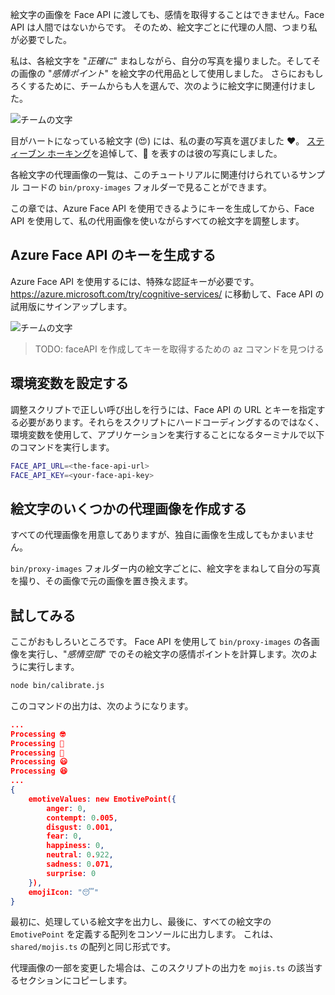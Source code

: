 絵文字の画像を Face API に渡しても、感情を取得することはできません。Face API は人間ではないからです。 そのため、絵文字ごとに代理の人間、つまり私が必要でした。

私は、各絵文字を "_正確に_" まねしながら、自分の写真を撮りました。そしてその画像の "_感情ポイント_" を絵文字の代用品として使用しました。 さらにおもしろくするために、チームからも人を選んで、次のように絵文字に関連付けました。

![チームの文字](/media-drafts/team.jpg)

目がハートになっている絵文字 (😍) には、私の妻の写真を選びました ❤️。 [スティーブン ホーキング](https://en.wikipedia.org/wiki/Stephen_Hawking)を追悼して、🤔 を表すのは彼の写真にしました。

各絵文字の代理画像の一覧は、このチュートリアルに関連付けられているサンプル コードの `bin/proxy-images` フォルダーで見ることができます。

この章では、Azure Face API を使用できるようにキーを生成してから、Face API を使用して、私の代用画像を使いながらすべての絵文字を調整します。

## <a name="generate-an-azure-face-api-key"></a>Azure Face API のキーを生成する

<!-- To make calls to the Azure Face API we will need a special authorization key.

We are going to create one using the `az` CLI. -->

Azure Face API を使用するには、特殊な認証キーが必要です。 https://azure.microsoft.com/try/cognitive-services/ に移動して、Face API の試用版にサインアップします。

![チームの文字](/media-drafts/4.calibrating-emojis.get-face-api.png)

> TODO: faceAPI を作成してキーを取得するための az コマンドを見つける

<!-- > NOTE the Azure Face API doesn't return the emotion information by default, we need to switch on this behavior by setting some query parameters, like so:
> https://westeurope.api.cognitive.microsoft.com/face/v1.0/detect?returnFaceId=false&returnFaceLandmarks=false&returnFaceAttributes=emotion -->

## <a name="setup-the-environment-variables"></a>環境変数を設定する

調整スクリプトで正しい呼び出しを行うには、Face API の URL とキーを指定する必要があります。それらをスクリプトにハードコーディングするのではなく、環境変数を使用して、アプリケーションを実行することになるターミナルで以下のコマンドを実行します。

```bash
FACE_API_URL=<the-face-api-url>
FACE_API_KEY=<your-face-api-key>
```

<!-- > NOTE
> Don't forget to add the query param returnFaceAttributes=emotion to ensure the Face API returns emotion as well -->

## <a name="create-some-proxy-images-for-emojis"></a>絵文字のいくつかの代理画像を作成する

すべての代理画像を用意してありますが、独自に画像を生成してもかまいません。

`bin/proxy-images` フォルダー内の絵文字ごとに、絵文字をまねして自分の写真を撮り、その画像で元の画像を置き換えます。

## <a name="try-it-out"></a>試してみる

ここがおもしろいところです。 Face API を使用して `bin/proxy-images` の各画像を実行し、"_感情空間_" でのその絵文字の感情ポイントを計算します。次のように実行します。

```bash
node bin/calibrate.js
```

このコマンドの出力は、次のようになります。

```json
...
Processing 🤓
Processing 🤔
Processing 🦄
Processing 😃
Processing 😆
...
{
    emotiveValues: new EmotivePoint({
        anger: 0,
        contempt: 0.005,
        disgust: 0.001,
        fear: 0,
        happiness: 0,
        neutral: 0.922,
        sadness: 0.071,
        surprise: 0
    }),
    emojiIcon: "😴"
}
```

最初に、処理している絵文字を出力し、最後に、すべての絵文字の `EmotivePoint` を定義する配列をコンソールに出力します。 これは、`shared/mojis.ts` の配列と同じ形式です。

代理画像の一部を変更した場合は、このスクリプトの出力を `mojis.ts` の該当するセクションにコピーします。
